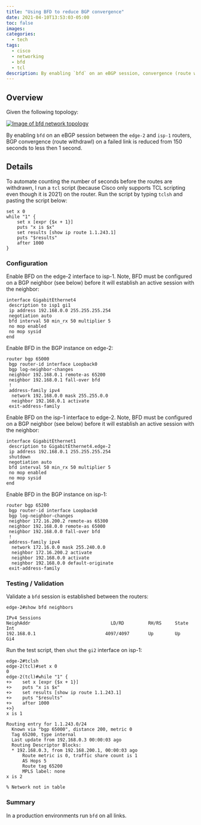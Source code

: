 ```yaml
---
title: "Using BFD to reduce BGP convergence"
date: 2021-04-10T13:53:03-05:00
toc: false
images:
categories:
  - tech
tags: 
  - cisco
  - networking
  - bfd
  - tcl
description: By enabling `bfd` on an eBGP session, convergence (route withdrawl) on a failed link is reduced from 150 seconds to less then 1 second.
---
```


## Overview

Given the following topology:

[![Image of bfd network topology ](/images/2021-04-10-13-57-35.png)](/images/2021-04-10-13-57-35.png)

By enabling `bfd` on an eBGP session between the `edge-2` and `isp-1` routers, BGP convergence (route withdrawl) on a failed link is reduced from 150 seconds to less then 1 second.

## Details

To automate counting the number of seconds before the routes are withdrawn, I run a `tcl` script (because Cisco only supports TCL scripting even though it is 2021) on the router. Run the script by typing `tclsh` and pasting the script below:

```text
set x 0
while "1" {
    set x [expr {$x + 1}]
    puts "x is $x"
    set results [show ip route 1.1.243.1]
    puts "$results"
    after 1000
}
```

### Configuration

Enable BFD on the edge-2 interface to isp-1. Note, BFD must be configured on a BGP neighbor (see below) before it will establish an active session with the neighbor:

```text
interface GigabitEthernet4
 description to isp1 gi1
 ip address 192.168.0.0 255.255.255.254
 negotiation auto
 bfd interval 50 min_rx 50 multiplier 5
 no mop enabled
 no mop sysid
end
```

Enable BFD in the BGP instance on edge-2:

```text
router bgp 65000
 bgp router-id interface Loopback0
 bgp log-neighbor-changes
 neighbor 192.168.0.1 remote-as 65200
 neighbor 192.168.0.1 fall-over bfd
 !
 address-family ipv4
  network 192.168.0.0 mask 255.255.0.0
  neighbor 192.168.0.1 activate
 exit-address-family
```

Enable BFD on the isp-1 interface to edge-2. Note, BFD must be configured on a BGP neighbor (see below) before it will establish an active session with the neighbor:

```text
interface GigabitEthernet1
 description to GigabitEthernet4.edge-2
 ip address 192.168.0.1 255.255.255.254
 shutdown
 negotiation auto
 bfd interval 50 min_rx 50 multiplier 5
 no mop enabled
 no mop sysid
end
```

Enable BFD in the BGP instance on isp-1:

```text
router bgp 65200
 bgp router-id interface Loopback0
 bgp log-neighbor-changes
 neighbor 172.16.200.2 remote-as 65300
 neighbor 192.168.0.0 remote-as 65000
 neighbor 192.168.0.0 fall-over bfd
 !
 address-family ipv4
  network 172.16.0.0 mask 255.240.0.0
  neighbor 172.16.200.2 activate
  neighbor 192.168.0.0 activate
  neighbor 192.168.0.0 default-originate
 exit-address-family
```

### Testing / Validation

Validate a `bfd` session is established between the routers:

```
edge-2#show bfd neighbors 

IPv4 Sessions
NeighAddr                              LD/RD         RH/RS     State     Int
192.168.0.1                          4097/4097       Up        Up        Gi4
```

Run the test script, then `shut` the `gi2` interface on isp-1:

```
edge-2#tclsh
edge-2(tcl)#set x 0
0
edge-2(tcl)#while "1" {
+>    set x [expr {$x + 1}]
+>    puts "x is $x"
+>    set results [show ip route 1.1.243.1]
+>    puts "$results"
+>    after 1000
+>}
x is 1

Routing entry for 1.1.243.0/24
  Known via "bgp 65000", distance 200, metric 0
  Tag 65200, type internal
  Last update from 192.168.0.3 00:00:03 ago
  Routing Descriptor Blocks:
  * 192.168.0.3, from 192.168.200.1, 00:00:03 ago
      Route metric is 0, traffic share count is 1
      AS Hops 5
      Route tag 65200
      MPLS label: none
x is 2

% Network not in table
```

### Summary

In a production environments run `bfd` on all links.